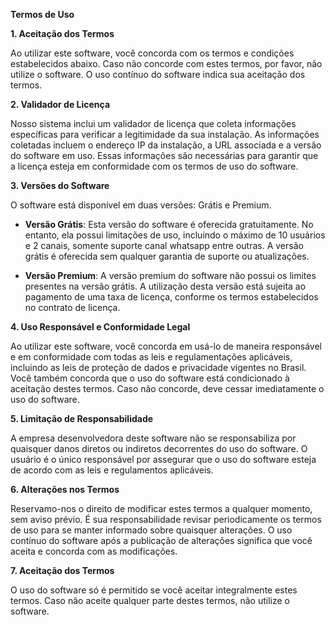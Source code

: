 **Termos de Uso**

**1. Aceitação dos Termos**

Ao utilizar este software, você concorda com os termos e condições estabelecidos abaixo. Caso não concorde com estes termos, por favor, não utilize o software. O uso contínuo do software indica sua aceitação dos termos.

**2. Validador de Licença**

Nosso sistema inclui um validador de licença que coleta informações específicas para verificar a legitimidade da sua instalação. As informações coletadas incluem o endereço IP da instalação, a URL associada e a versão do software em uso. Essas informações são necessárias para garantir que a licença esteja em conformidade com os termos de uso do software.

**3. Versões do Software**

O software está disponível em duas versões: Grátis e Premium.

- **Versão Grátis**: Esta versão do software é oferecida gratuitamente. No entanto, ela possui limitações de uso, incluindo o máximo de 10 usuários e 2 canais, somente suporte canal whatsapp entre outras. A versão grátis é oferecida sem qualquer garantia de suporte ou atualizações.

- **Versão Premium**: A versão premium do software não possui os limites presentes na versão grátis. A utilização desta versão está sujeita ao pagamento de uma taxa de licença, conforme os termos estabelecidos no contrato de licença.

**4. Uso Responsável e Conformidade Legal**

Ao utilizar este software, você concorda em usá-lo de maneira responsável e em conformidade com todas as leis e regulamentações aplicáveis, incluindo as leis de proteção de dados e privacidade vigentes no Brasil. Você também concorda que o uso do software está condicionado à aceitação destes termos. Caso não concorde, deve cessar imediatamente o uso do software.

**5. Limitação de Responsabilidade**

A empresa desenvolvedora deste software não se responsabiliza por quaisquer danos diretos ou indiretos decorrentes do uso do software. O usuário é o único responsável por assegurar que o uso do software esteja de acordo com as leis e regulamentos aplicáveis.

**6. Alterações nos Termos**

Reservamo-nos o direito de modificar estes termos a qualquer momento, sem aviso prévio. É sua responsabilidade revisar periodicamente os termos de uso para se manter informado sobre quaisquer alterações. O uso contínuo do software após a publicação de alterações significa que você aceita e concorda com as modificações.

**7. Aceitação dos Termos**

O uso do software só é permitido se você aceitar integralmente estes termos. Caso não aceite qualquer parte destes termos, não utilize o software.